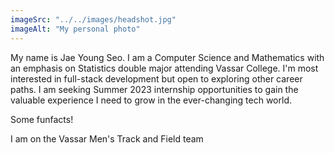 ```yaml
---
imageSrc: "../../images/headshot.jpg"
imageAlt: "My personal photo"
---
```


My name is Jae Young Seo. I am a Computer Science and Mathematics with an emphasis on Statistics double major attending Vassar College. I'm most interested in full-stack development but open to exploring other career paths. I am seeking Summer 2023 internship opportunities to gain the valuable experience I need to grow in the ever-changing tech world. 

Some funfacts!

I am on the Vassar Men's Track and Field team

